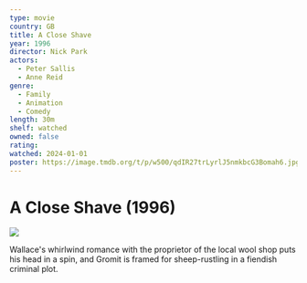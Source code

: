 ```yaml
---
type: movie
country: GB
title: A Close Shave
year: 1996
director: Nick Park
actors:
  - Peter Sallis
  - Anne Reid
genre:
  - Family
  - Animation
  - Comedy
length: 30m
shelf: watched
owned: false
rating:
watched: 2024-01-01
poster: https://image.tmdb.org/t/p/w500/qdIR27trLyrlJ5nmkbcG3Bomah6.jpg
---
```


# A Close Shave (1996)

![](https://image.tmdb.org/t/p/w500/qdIR27trLyrlJ5nmkbcG3Bomah6.jpg)

Wallace's whirlwind romance with the proprietor of the local wool shop puts his head in a spin, and Gromit is framed for sheep-rustling in a fiendish criminal plot.